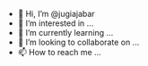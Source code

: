 - 👋 Hi, I’m @jugiajabar
- 👀 I’m interested in ...
- 🌱 I’m currently learning ...
- 💞️ I’m looking to collaborate on ...
- 📫 How to reach me ...

<!---
anotherplnt/anotherplnt is a ✨ special ✨ repository because its `README.md` (this file) appears on your GitHub profile.
You can click the Preview link to take a look at your changes.
--->
